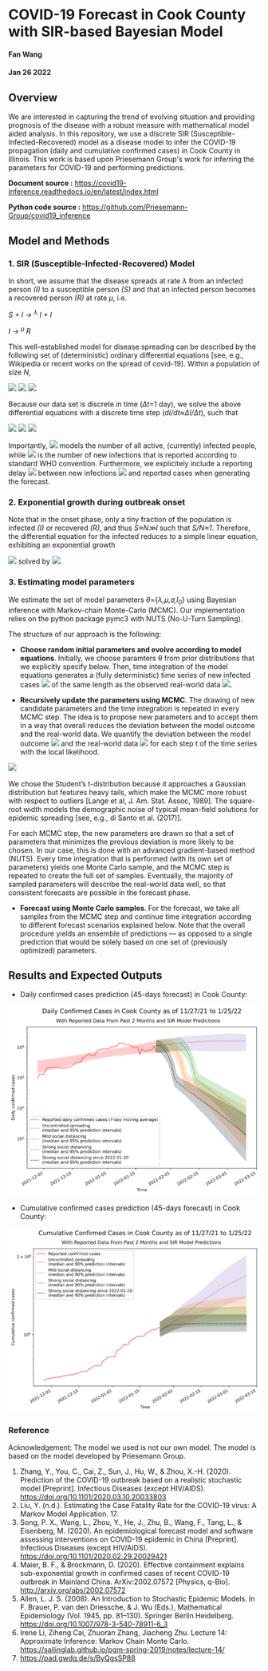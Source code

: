 # COVID-19 Forecast in Cook County with SIR-based Bayesian Model

#### Fan Wang
#### Jan 26 2022

## Overview
We are interested in capturing the trend of evolving situation and providing prognosis of the disease with a robust measure with mathematical model aided analysis. In this repository, we use a discrete SIR (Susceptible-Infected-Recovered) model as a disease model to infer the COVID-19 propagation (daily and cumulative confirmed cases) in Cook County in Illinois. This work is based upon Priesemann Group's work for inferring the parameters for COVID-19 and performing predictions.

**Document source :** <https://covid19-inference.readthedocs.io/en/latest/index.html>

**Python code source :** <https://github.com/Priesemann-Group/covid19_inference>

## Model and Methods
### 1. SIR (Susceptible-Infected-Recovered) Model
In short, we assume that the disease spreads at rate *λ* from an infected person *(I)* to a susceptible person *(S)* and that an infected person becomes a recovered person *(R)* at rate *μ*, i.e.

*S + I → <sup>λ</sup> I + I*


*I → <sup>μ</sup> R*

This well-established model for disease spreading can be described by the following set of (deterministic) ordinary differential equations [see, e.g., Wikipedia or recent works on the spread of covid-19]. Within a population of size *N*,

<img src="https://render.githubusercontent.com/render/math?math=dS/dt=-%5Clambda SI/N">

<img src="https://render.githubusercontent.com/render/math?math=dI/dt=%5Clambda SI/N -%5Cmu I">

<img src="https://render.githubusercontent.com/render/math?math=dR/dt=%5Cmu I">

Because our data set is discrete in time (*Δt*=1 day), we solve the above differential equations with a discrete time step (*dI/dt≈ΔI/Δt*), such that

<img src="https://render.githubusercontent.com/render/math?math=S_t - S_{t-1}=-%5Clambda %5Cdelta tS_t/NI_{t-1}=:-I^{new}_t">

<img src="https://render.githubusercontent.com/render/math?math=R_t-R_t-1=%5Cmu %5Cdelta tI_{t-1}=:R^{new}_t">

<img src="https://render.githubusercontent.com/render/math?math=I_t-I_{t-1}=(%5Clambda S_{t-1}/N-%5Cmu )%5Cdelta tI_{t-1}=I^{new}_t-R^{new}_t">


Importantly, <img src="https://render.githubusercontent.com/render/math?math=I_t"> models the number of all active, (currently) infected people, while <img src="https://render.githubusercontent.com/render/math?math=I^{new}_t"> is the number of new infections that is reported according to standard WHO convention. Furthermore, we explicitely include a reporting delay <img src="https://render.githubusercontent.com/render/math?math=D"> between new infections <img src="https://render.githubusercontent.com/render/math?math=I^{new}_t"> and reported cases when generating the forecast.

### 2. Exponential growth during outbreak onset

Note that in the onset phase, only a tiny fraction of the population is infected *(I)* or recovered *(R)*, and thus *S≈N≫I* such that *S/N≈1*. Therefore, the differential equation for the infected reduces to a simple linear equation, exhibiting an exponential growth

<img src="https://render.githubusercontent.com/render/math?math=dI/dt=(%5Clambda -%5Cmu )I"> solved by <img src="https://render.githubusercontent.com/render/math?math=I(t)=I(0) e^{(%5Clambda -%5Cmu )t}">.

### 3. Estimating model parameters

We estimate the set of model parameters *θ*={*λ,μ,σ,I<sub>0</sub>*} using Bayesian inference with Markov-chain Monte-Carlo (MCMC). Our implementation relies on the python package pymc3 with NUTS (No-U-Turn Sampling).

The structure of our approach is the following:

* **Choose random initial parameters and evolve according to model equations**. Initially, we choose paramters θ from prior distributions that we explicitly specify below. Then, time integration of the model equations generates a (fully deterministic) time series of new infected cases <img src="https://render.githubusercontent.com/render/math?math=I^{new}(%5Ctheta)={I^{new}_t(%5Ctheta)}"> of the same length as the observed real-world data <img src="https://render.githubusercontent.com/render/math?math=I^{new}={I^{new}_t} ">.

* **Recursively update the parameters using MCMC**. The drawing of new candidate parameters and the time integration is repeated in every MCMC step. The idea is to propose new parameters and to accept them in a way that overall reduces the deviation between the model outcome and the real-world data. We quantify the deviation between the model outcome <img src="https://render.githubusercontent.com/render/math?math=I^{new}_t(%5Ctheta)"> and the real-world data <img src="https://render.githubusercontent.com/render/math?math=I^{new}_t"> for each step t of the time series with the local likelihood.

 <img src="https://render.githubusercontent.com/render/math?math=p(I^{new}_t |%5Ctheta )~StudentT%5Cnu =4(mean=I^{new}_t(%5Ctheta),width=%5Csigma \sqrt{I^{new}_t(%5Ctheta)})">

  We chose the Student’s t-distribution because it approaches a Gaussian distribution but features heavy tails, which make the MCMC more robust with respect to outliers [Lange et al, J. Am. Stat. Assoc, 1989]. The square-root width models the demographic noise of typical mean-field solutions for epidemic spreading [see, e.g., di Santo et al. (2017)].

  For each MCMC step, the new parameters are drawn so that a set of parameters that minimizes the previous deviation is more likely to be chosen. In our case, this is done with an advanced gradient-based method (NUTS). Every time integration that is performed (with its own set of parameters) yields one Monte Carlo sample, and the MCMC step is repeated to create the full set of samples. Eventually, the majority of sampled parameters will describe the real-world data well, so that consistent forecasts are possible in the forecast phase.

* **Forecast using Monte Carlo samples**. For the forecast, we take all samples from the MCMC step and continue time integration according to different forecast scenarios explained below. Note that the overall procedure yields an ensemble of predictions — as opposed to a single prediction that would be solely based on one set of (previously optimized) parameters.

## Results and Expected Outputs

* Daily confirmed cases prediction (45-days forecast) in Cook County:

![Alt text](cook_county_daily_sir.svg?raw=true "Title")

* Cumulative confirmed cases prediction (45-days forecast) in Cook County:

![Alt text](cook_county_total_sir.svg?raw=true "Title")

### Reference
Acknowledgement: The model we used is not our own model. The model is based on the model developed by Priesemann Group.
1. Zhang, Y., You, C., Cai, Z., Sun, J., Hu, W., & Zhou, X.-H. (2020). Prediction of the COVID-19 outbreak based on a realistic stochastic model [Preprint]. Infectious Diseases (except HIV/AIDS). https://doi.org/10.1101/2020.03.10.20033803
2. Liu, Y. (n.d.). Estimating the Case Fatality Rate for the COVID-19 virus: A Markov Model Application. 17.
3. Song, P. X., Wang, L., Zhou, Y., He, J., Zhu, B., Wang, F., Tang, L., & Eisenberg, M. (2020). An epidemiological forecast model and software assessing interventions on COVID-19 epidemic in China [Preprint]. Infectious Diseases (except HIV/AIDS). https://doi.org/10.1101/2020.02.29.20029421
4. Maier, B. F., & Brockmann, D. (2020). Effective containment explains sub-exponential growth in confirmed cases of recent COVID-19 outbreak in Mainland China. ArXiv:2002.07572 [Physics, q-Bio]. http://arxiv.org/abs/2002.07572
5. Allen, L. J. S. (2008). An Introduction to Stochastic Epidemic Models. In F. Brauer, P. van den Driessche, & J. Wu (Eds.), Mathematical Epidemiology (Vol. 1945, pp. 81–130). Springer Berlin Heidelberg. https://doi.org/10.1007/978-3-540-78911-6_3
6. Irene Li, Ziheng Cai, Zhuoran Zhang, Jiacheng Zhu. Lecture 14: Approximate Inference: Markov Chain Monte Carlo. https://sailinglab.github.io/pgm-spring-2019/notes/lecture-14/
7. https://pad.gwdg.de/s/ByQgsSP88
